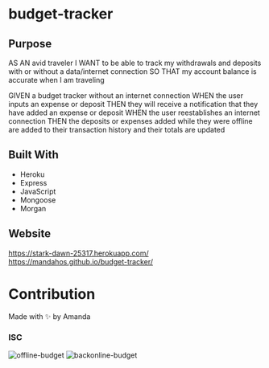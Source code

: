# budget-tracker

## Purpose
AS AN avid traveler
I WANT to be able to track my withdrawals and deposits with or without a data/internet connection
SO THAT my account balance is accurate when I am traveling 

GIVEN a budget tracker without an internet connection
WHEN the user inputs an expense or deposit
THEN they will receive a notification that they have added an expense or deposit
WHEN the user reestablishes an internet connection
THEN the deposits or expenses added while they were offline are added to their transaction history and their totals are updated

## Built With
* Heroku
* Express
* JavaScript
* Mongoose
* Morgan

## Website
https://stark-dawn-25317.herokuapp.com/
https://mandahos.github.io/budget-tracker/


# Contribution
Made with ✨ by Amanda

### ISC

![offline-budget](https://user-images.githubusercontent.com/73262787/126907115-002cc793-3c86-4b8f-a5b9-f030d58089ac.png)
![backonline-budget](https://user-images.githubusercontent.com/73262787/126907116-0ae3864f-9772-4c83-a476-82ef74efb1d1.png)



